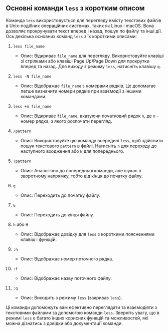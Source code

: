 ## Основні команди `less` з коротким описом

Команда `less` використовується для перегляду вмісту текстових файлів в Unix-подібних операційних системах, таких як Linux і macOS. Вона дозволяє прокручувати текст вперед і назад, пошук по файлу та інші дії. Ось декілька основних команд `less` з їх короткими описами:

1. `less file_name`
   - Опис: Відкриває `file_name` для перегляду. Використовуйте клавіші зі стрілками або клавіші Page Up/Page Down для прокрутки вперед та назад. Для виходу з режиму `less`, натисніть клавішу `q`.

2. `less -N file_name`
   - Опис: Відображає `file_name` з номерами рядків. Це допомагає легше визначити номери рядків при взаємодії з іншими командами.

3. `less +n file_name`
   - Опис: Відкриває `file_name`, вказуючи початковий рядок `n`, де `n` - номер рядка, з якого розпочати перегляд.

4. `/pattern`
   - Опис: Використовуйте цю команду всередині `less`, щоб здійснити пошук текстового `pattern` в файлі. Натисніть `n` для переходу до наступного входження або `N` для попереднього.

5. `?pattern`
   - Опис: Аналогічно до попередньої команди, але шукає в зворотному напрямку, тобто від кінця до початку файлу.

6. `g`
   - Опис: Переходить до початку файлу.

7. `G`
   - Опис: Переходить до кінця файлу.

8. `h` або `H`
   - Опис: Відображає довідку для `less` з короткими поясненнями клавіш і функцій.

9. `:n`
   - Опис: Відображає номер поточного рядка.

10. `:f`
    - Опис: Відображає назву поточного файлу.

11. `:q`
    - Опис: Виходить з режиму `less` (закриває `less`).

Ці команди допоможуть вам ефективно переглядати та взаємодіяти з текстовими файлами за допомогою команди `less`. Зверніть увагу, що в режимі `less` є багато інших корисних функцій та можливостей, які можна дізнатись з довідки або документації команди.
